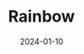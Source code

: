 ---  
layout: startup_page  
title: "Rainbow"  
id: "userainbow.com"  
permalink: "/rainbowuserainbow.com01102024/"  
website: "https://www.userainbow.com/"  
funding_round: "Seed"  
funding_amount: "$12M"  
investors: "Caffeinated Capital, Altai Ventures, Zigg Capital, 8VC, Buckley Ventures, Habitat Partners, Arch Capital Group Ltd."  
about: "Rainbow is a digitally-enabled managing general underwriter creating tailored small business insurance products. Their flagship product is a business owner's policy (BOP) for restaurants, currently live in 8 states and expanding. They utilize data and technology to improve underwriting and provide a customer-centric approach."  
markets: "Insurance, Fintech, Hospitality, Restaurant Insurance, Small Business Insurance"  
hq: "San Francisco, California, United States"  
founded_year: "2021"  
linkedin: "https://linkedin.com/company/userainbow"  
twitter: ""  
instagram: ""  
facebook: ""  
crunchbase: "https://www.crunchbase.com/organization/rainbow-d362?utm_source=linkedin&utm_medium=referral&utm_campaign=linkedin_companies&utm_content=profile_cta_anon&trk=funding_crunchbase"  
pitchbook: "https://pitchbook.com/profiles/company/431379-55"  

date_display: "10-Jan-2024"  
date: "2024-01-10"

# SEO Optimization  
meta_title: "Rainbow - Seed Funding ($12M)"  
meta_description: "Rainbow, Rainbow is a digitally-enabled managing general underwriter creating tailored small business insurance products. Their flagship product is a business ..."  
meta_keywords: "Rainbow, Insurance, Fintech, Hospitality, Restaurant Insurance, Small Business Insurance, Seed funding"  
canonical_url: "https://startup.projectstartups.com/rainbowuserainbow.com01102024/"  
---